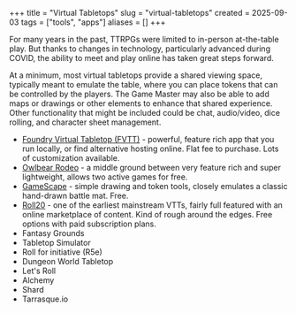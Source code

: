 +++
title = "Virtual Tabletops"
slug = "virtual-tabletops"
created = 2025-09-03
tags = ["tools", "apps"]
aliases = []
+++

For many years in the past, TTRPGs were limited to in-person at-the-table play. But thanks to changes in technology, particularly advanced during COVID, the ability to meet and play online has taken great steps forward.

At a minimum, most virtual tabletops provide a shared viewing space, typically meant to emulate the table, where you can place tokens that can be controlled by the players. The Game Master may also be able to add maps or drawings or other elements to enhance that shared experience. Other functionality that might be included could be chat, audio/video, dice rolling, and character sheet management.

- [Foundry Virtual Tabletop (FVTT)](https://foundryvtt.com) - powerful, feature rich app that you run locally, or find alternative hosting online. Flat fee to purchase. Lots of customization available.
- [Owlbear Rodeo](https://owlbear.rodeo) - a middle ground between very feature rich and super lightweight, allows two active games for free.
- [GameScape](https://gamescape.app) - simple drawing and token tools, closely emulates a classic hand-drawn battle mat. Free.
- [Roll20](https://roll20.net) - one of the earliest mainstream VTTs, fairly full featured with an online marketplace of content. Kind of rough around the edges. Free options with paid subscription plans.
- Fantasy Grounds
- Tabletop Simulator
- Roll for initiative (R5e)
- Dungeon World Tabletop
- Let's Roll
- Alchemy
- Shard
- Tarrasque.io
